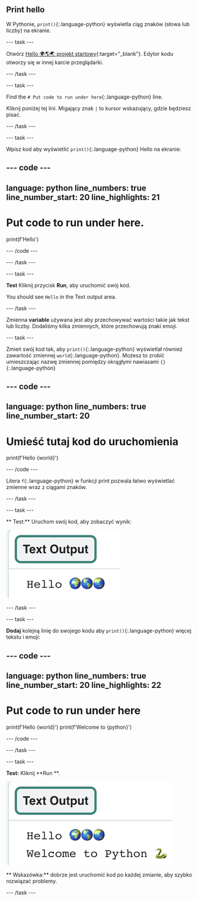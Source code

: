 ## Print hello

W Pythonie, `print()`{:.language-python} wyświetla ciąg znaków (słowa lub liczby) na ekranie.

--- task ---

Otwórz [Hello 🌍🌎🌏 projekt startowy](https://editor.raspberrypi.org/en/projects/hello-world-starter){:target="_blank"}. Edytor kodu otworzy się w innej karcie przeglądarki.

--- /task ---

--- task ---

Find the `# Put code to run under here`{:.language-python} line.

Kliknij poniżej tej lini. Migający znak `|` to kursor wskazujący, gdzie będziesz pisać.

--- /task ---

--- task ---

Wpisz kod aby wyświetlić `print()`{:.language-python} Hello na ekranie:

--- code ---
---
language: python line_numbers: true line_number_start: 20
line_highlights: 21
---
# Put code to run under here.
print(f'Hello')

--- /code ---

--- /task ---

--- task ---

**Test** Kliknij przycisk **Run**, aby uruchomić swój kod.

You should see `Hello` in the Text output area.

--- /task ---

Zmienna **variable** używana jest aby przechowywać wartości takie jak tekst lub liczby. Dodaliśmy kilka zmiennych, które przechowują znaki emoji.

--- task ---

Zmień swój kod tak, aby `print()`{:.language-python} wyświetlał również zawartość zmiennej `world`{:.language-python}. Możesz to zrobić umieszczając nazwę zmiennej pomiędzy okrągłymi nawiasami `{}`{:.language-python}


--- code ---
---
language: python line_numbers: true
line_number_start: 20
---
# Umieść tutaj kod do uruchomienia
print(f'Hello {world}')

--- /code ---

Litera `f`{:.language-python} w funkcji print pozwala łatwo wyświetlać zmienne wraz z ciągami znaków.

--- /task ---

--- task ---

** Test:** Uruchom swój kod, aby zobaczyć wynik:

![Zaktualizowana linia kodu w obszarze kodu ze słowem „Hello”, a następnie trzema emotikonami świata wyświetlanymi w obszarze wyjściowym.](images/run_hello_world.png)

--- /task ---

--- task ---

**Dodaj** kolejną linię do swojego kodu aby `print()`{:.language-python} więcej tekstu i emoji:

--- code ---
---
language: python line_numbers: true line_number_start: 20
line_highlights: 22
---
# Put code to run under here
print(f'Hello {world}') print(f'Welcome to {python}')

--- /code ---

--- /task ---

--- task ---

**Test:** Kliknij **Run **.

![Dodatkowa linia kodu w edytorze kodu ze słowem „Hello”, po którym znajdują się trzy emoji świata i słowa „Welcome to”, a następnie wąż emoji i klawiatura wyświetlane w obszarze wyjściowym.](images/run_multiple.png)

** Wskazówka:** dobrze jest uruchomić kod po każdej zmianie, aby szybko rozwiązać problemy.


--- /task ---


